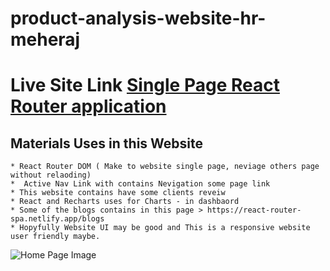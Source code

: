 # product-analysis-website-hr-meheraj
# Live Site Link [Single Page React Router application](https://react-router-spa.netlify.app)

  ## Materials Uses in this Website 
    * React Router DOM ( Make to website single page, neviage others page without relaoding)
    *  Active Nav Link with contains Nevigation some page link
    * This website contains have some clients reveiw 
    * React and Recharts uses for Charts - in dashbaord
    * Some of the blogs contains in this page > https://react-router-spa.netlify.app/blogs
    * Hopyfully Website UI may be good and This is a responsive website user friendly maybe.
    
   ![Home Page Image](https://i.ibb.co/PmG2PyJ/download.png)
